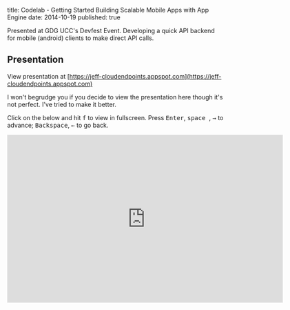 title: Codelab - Getting Started Building Scalable Mobile Apps with App Engine
date: 2014-10-19
published: true

Presented at GDG UCC's Devfest Event. Developing a quick API backend for mobile
(android) clients to make direct API calls.

## Presentation

View presentation at 
[https://jeff-cloudendpoints.appspot.com](https://jeff-cloudendpoints.appspot.com) 


I won't begrudge you if you decide to view the presentation here though it's 
not perfect. I've tried to make it better. 

Click on the below and hit <kbd>f</kbd> to view in fullscreen. Press 
<kbd>Enter</kbd>, <kbd>   space   </kbd>, <kbd>→</kbd> to advance; 
<kbd>Backspace</kbd>, <kbd>←</kbd> to go back.

<iframe src="https://jeff-cloudendpoints.appspot.com" frameborder="0" width="640" height="389" allowfullscreen="true" mozallowfullscreen="true" webkitallowfullscreen="true"></iframe>


